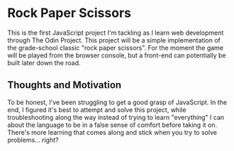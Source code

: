 # Rock Paper Scissors

This is the first JavaScript project I'm tackling as I learn web development through The Odin Project. This project will be a simple implementation of the grade-school classic "rock paper scissors". For the moment the game will be played from the browser console, but a front-end can potentially be built later down the road.

## Thoughts and Motivation

To be honest, I've been struggling to get a good grasp of JavaScript. In the end, I figured it's best to attempt and solve this project, while troubleshooting along the way instead of trying to learn "everything" I can about the language to be in a false sense of comfort before taking it on. There's more learning that comes along and stick when you try to solve problems... right?
